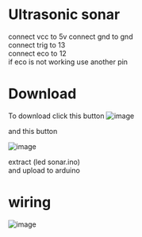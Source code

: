 # Ultrasonic sonar
connect vcc to 5v 
connect gnd to gnd  
connect trig to 13  
connect eco to 12   
if eco is not working use another pin


# Download
To download click this button
![image](https://user-images.githubusercontent.com/79796314/114540162-d5141500-9c72-11eb-99ed-ec2961eb6365.png)

and this button 

![image](https://user-images.githubusercontent.com/79796314/114540691-756a3980-9c73-11eb-9cd8-247af22e284e.png)

extract (led sonar.ino)  
and upload to arduino



# wiring 
![image](https://user-images.githubusercontent.com/79796314/113268306-dfd6bd80-92f4-11eb-8ad4-4bd787753722.png)


